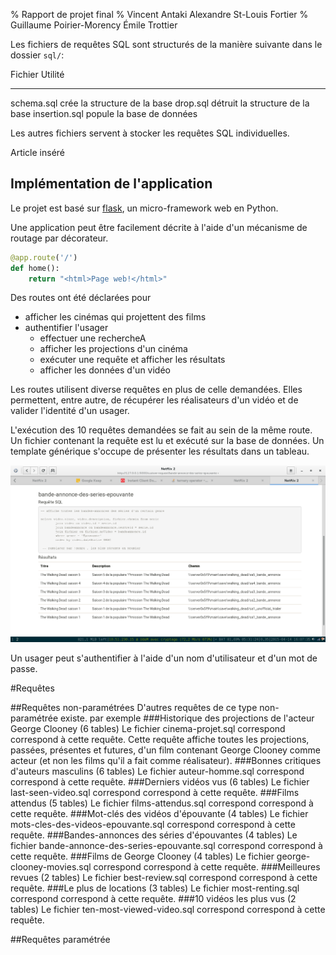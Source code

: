 % Rapport de projet final
% Vincent Antaki Alexandre St-Louis Fortier
% Guillaume Poirier-Morency Émile Trottier

Les fichiers de requêtes SQL sont structurés de la manière suivante dans le
dossier `sql/`:

Fichier       Utilité
-------       -------
schema.sql    crée la structure de la base
drop.sql      détruit la structure de la base
insertion.sql popule la base de données

Les autres fichiers servent à stocker les requêtes SQL individuelles.

Article inséré

Implémentation de l'application
-------------------------------

Le projet est basé sur [flask](flask.pocoo.org), un micro-framework web en
Python.

Une application peut être facilement décrite à l'aide d'un mécanisme de routage
par décorateur.

```python
@app.route('/')
def home():
    return "<html>Page web!</html>"
```

Des routes ont été déclarées pour

 - afficher les cinémas qui projettent des films
 - authentifier l'usager
	- effectuer une rechercheA
	- afficher les projections d'un cinéma
	- exécuter une requête et afficher les résultats
	- afficher les données d'un vidéo

Les routes utilisent diverse requêtes en plus de celle demandées. Elles
permettent, entre autre, de récupérer les réalisateurs d'un vidéo et de valider
l'identité d'un usager.

L'exécution des 10 requêtes demandées se fait au sein de la même route. Un
fichier contenant la requête est lu et exécuté sur la base de données. Un
template générique s'occupe de présenter les résultats dans un tableau.

![blabla](../screenshots/exemple-de-requete-sql.png)

Un usager peut s'authentifier à l'aide d'un nom d'utilisateur et d'un mot de
passe.

#Requêtes

##Requêtes non-paramétrées
D'autres requêtes de ce type non-paramétrée existe. par exemple
###Historique des projections de l'acteur George Clooney (6 tables)
Le fichier cinema-projet.sql correspond correspond à cette requête. Cette requête affiche toutes les projections, passées, présentes et futures, d'un film contenant George Clooney comme acteur (et non les films qu'il a fait comme réalisateur).
###Bonnes critiques d\'auteurs masculins (6 tables)
Le fichier auteur-homme.sql correspond correspond à cette requête.
###Derniers vidéos vus (6 tables)
Le fichier last-seen-video.sql correspond correspond à cette requête.
###Films attendus (5 tables)
Le fichier films-attendus.sql correspond correspond à cette requête.
###Mot-clés des vidéos d'épouvante (4 tables)
Le fichier mots-cles-des-videos-epouvante.sql correspond correspond à cette requête.
###Bandes-annonces des séries d\'épouvantes (4 tables)
Le fichier bande-annonce-des-series-epouvante.sql correspond correspond à cette requête.
###Films de George Clooney (4 tables)
Le fichier george-clooney-movies.sql correspond correspond à cette requête.
###Meilleures revues (2 tables)
Le fichier best-review.sql correspond correspond à cette requête.
###Le plus de locations (3 tables)
Le fichier most-renting.sql correspond correspond à cette requête.
###10 vidéos les plus vus (2 tables)
Le fichier ten-most-viewed-video.sql correspond correspond à cette requête.


##Requêtes paramétrée
